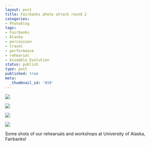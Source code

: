 ```yaml
---
layout: post
title: Fairbanks photo attack round 2
categories:
- Photoblog
tags:
- Fairbanks
- Alaska
- percussion
- travel
- performance
- rehearsal
- Ensemble Evolution
status: publish
type: post
published: true
meta:
  _thumbnail_id: '810'
---
```


![](/squarespace_images/static_500baf96c4aa540325612fa5_5019f373e4b0b45850a90e9a_5019f373e4b0b45850a90e9b_1320640651000__img.jpg_)
  

  
   
![](/squarespace_images/static_500baf96c4aa540325612fa5_5019f373e4b0b45850a90e9a_5019f373e4b0b45850a90e9c_1320640651000__img.jpg_)
  

  
   
![](/squarespace_images/static_500baf96c4aa540325612fa5_5019f373e4b0b45850a90e9a_5019f373e4b0b45850a90e9d_1320640651000__img.jpg_)
  

  
   
![](/squarespace_images/static_500baf96c4aa540325612fa5_5019f373e4b0b45850a90e9a_5019f373e4b0b45850a90e9e_1320640651000__img.jpg_)

Some shots of our rehearsals and workshops at University of Alaska, Fairbanks!
